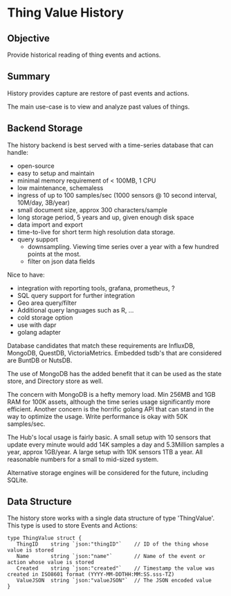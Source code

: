 # Thing Value History 

## Objective

Provide historical reading of thing events and actions.

## Summary

History provides capture are restore of past events and actions.

The main use-case is to view and analyze past values of things.  


## Backend Storage

The history backend is best served with a time-series database that can handle:

* open-source
* easy to setup and maintain
* minimal memory requirement of < 100MB, 1 CPU
* low maintenance, schemaless
* ingress of up to 100 samples/sec (1000 sensors @ 10 second interval, 10M/day, 3B/year)
* small document size, approx 300 characters/sample
* long storage period, 5 years and up, given enough disk space
* data import and export
* time-to-live for short term high resolution data storage.
* query support
   * downsampling. Viewing time series over a year with a few hundred points at the most.
   * filter on json data fields

Nice to have:

* integration with reporting tools, grafana, prometheus, ?
* SQL query support for further integration
* Geo area query/filter
* Additional query languages such as R, ...
* cold storage option
* use with dapr
* golang adapter

Database candidates that match these requirements are InfluxDB, MongoDB, QuestDB, VictoriaMetrics. Embedded tsdb's that are considered are BuntDB or NutsDB.

The use of MongoDB has the added benefit that it can be used as the state store, and Directory store as well. 

The concern with MongoDB is a hefty memory load. Min 256MB and 1GB RAM for 100K assets, although the time series usage significantly more efficient. Another concern is the horrific golang API that can stand in the way to optimize the usage. Write performance is okay with 50K samples/sec.  

The Hub's local usage is fairly basic. A small setup with 10 sensors that update every minute would add 14K samples a day and 5.3Million samples a year, approx 1GB/year. A large setup with 10K sensors 1TB a year. All reasonable numbers for a small to mid-sized system.

Alternative storage engines will be considered for the future, including SQLite.

## Data Structure

The history store works with a single data structure of type 'ThingValue'. This type is used to store Events and Actions:

```
type ThingValue struct {
   ThingID    string `json:"thingID"`    // ID of the thing whose value is stored
   Name       string `json:"name"`       // Name of the event or action whose value is stored
   Created    string `json:"created"`    // Timestamp the value was created in ISO8601 format (YYYY-MM-DDTHH:MM:SS.sss-TZ)
   ValueJSON  string `json:"valueJSON"`  // The JSON encoded value
}
```
